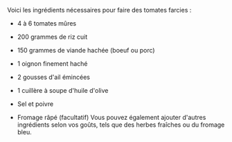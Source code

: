 Voici les ingrédients nécessaires pour faire des tomates farcies :

* 4 à 6 tomates mûres

* 200 grammes de riz cuit

* 150 grammes de viande hachée (boeuf ou porc)

* 1 oignon finement haché

* 2 gousses d'ail émincées

* 1 cuillère à soupe d'huile d'olive

* Sel et poivre

* Fromage râpé (facultatif)
Vous pouvez également ajouter d'autres ingrédients selon vos goûts, tels que des herbes fraîches ou du fromage bleu.